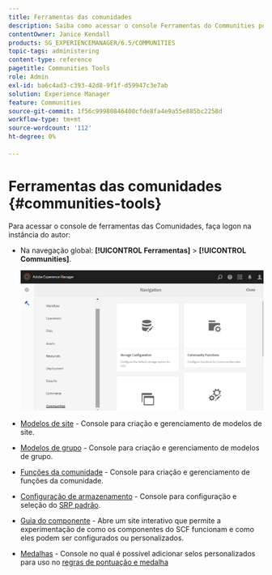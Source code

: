 ```yaml
---
title: Ferramentas das comunidades
description: Saiba como acessar o console Ferramentas do Communities por meio da instância do Autor.
contentOwner: Janice Kendall
products: SG_EXPERIENCEMANAGER/6.5/COMMUNITIES
topic-tags: administering
content-type: reference
pagetitle: Communities Tools
role: Admin
exl-id: ba6c4ad3-c393-42d8-9f1f-d59947c3e7ab
solution: Experience Manager
feature: Communities
source-git-commit: 1f56c99980846400cfde8fa4e9a55e885bc2258d
workflow-type: tm+mt
source-wordcount: '112'
ht-degree: 0%

---
```


# Ferramentas das comunidades {#communities-tools}

Para acessar o console de ferramentas das Comunidades, faça logon na instância do autor:

* Na navegação global: **[!UICONTROL Ferramentas]** > **[!UICONTROL Communities]**.

  ![comunidades](assets/communities-home.png)

* [Modelos de site](sites.md) - Console para criação e gerenciamento de modelos de site.

* [Modelos de grupo](tools-groups.md) - Console para criação e gerenciamento de modelos de grupo.

* [Funções da comunidade](functions.md) - Console para criação e gerenciamento de funções da comunidade.

* [Configuração de armazenamento](srp-config.md) - Console para configuração e seleção do [SRP padrão](working-with-srp.md).

* [Guia do componente](components-guide.md) - Abre um site interativo que permite a experimentação de como os componentes do SCF funcionam e como eles podem ser configurados ou personalizados.

* [Medalhas](badges.md) - Console no qual é possível adicionar selos personalizados para uso no [regras de pontuação e medalha](implementing-scoring.md)
